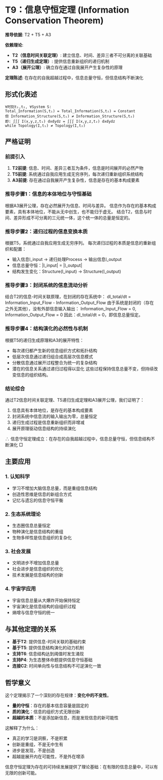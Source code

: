 # T9：信息守恒定理 (Information Conservation Theorem)

**推导依据**: T2 + T5 + A3

**依赖理论**:
- **T2（信息时间关联定理）**: 建立信息、时间、差异三者不可分离的关联基础
- **T5（递归生成定理）**: 提供信息重新组织的递归机制
- **A3（展开公理）**: 确立存在通过自我展开产生复杂性的原理

**定理陈述**: 在存在的自我超越过程中，信息总量守恒，但信息结构不断演化

## 形式化表述
```
∀时刻t₁,t₂, ∀System S: 
Total_Information(S,t₁) = Total_Information(S,t₂) = Constant
但 Information_Structure(S,t₁) ≠ Information_Structure(S,t₂)
即: ∫∫∫ I(x,y,z,t₁) dxdydz = ∫∫∫ I(x,y,z,t₂) dxdydz
while Topology(I,t₁) ≠ Topology(I,t₂)
```

## 严格证明

### 前提引入
1. **T2前提**: 信息、时间、差异三者互为条件，信息是时间展开的必然产物
2. **T5前提**: 系统通过自我应用生成无穷序列，每次递归重新组织系统结构
3. **A3前提**: 存在通过自我展开产生复杂性，信息是存在的基本构成要素

### 推导步骤1：信息的本体地位与守恒基础
根据A3展开公理，存在必然展开为信息、时间与差异。
信息作为存在的基本构成要素，具有本体地位，不能从无中创生，也不能归于虚无。
结合T2，信息与时间、差异形成不可分离的三元统一体，这个统一体的总量是恒定的。

### 推导步骤2：递归过程的信息变换本质
根据T5，系统通过自我应用生成无穷序列。
每次递归过程的本质是信息的重新组织和配置：
- 输入信息I_input → 递归处理Process → 输出信息I_output
- 信息总量守恒：|I_input| = |I_output|
- 结构发生变化：Structure(I_input) → Structure(I_output)

### 推导步骤3：封闭系统的信息流动分析
结合T2的信息-时间关联原理，在封闭的存在系统中：
dI_total/dt = Information_Input_Flow - Information_Output_Flow
由于系统是封闭的（存在之外无其他），没有外部信息输入输出：
Information_Input_Flow = 0, Information_Output_Flow = 0
因此：dI_total/dt = 0，即信息总量恒定。

### 推导步骤4：结构演化的必然性与机制
根据T5的递归生成原理和A3的展开特性：
- 每次递归都产生新的信息组织方式和拓扑结构
- 低层次信息通过递归组合成高层次信息模式
- 分散信息通过展开过程整合为统一的复杂结构
- 潜在的信息关系通过递归过程得以显化
这些过程保持信息总量不变，但持续改变信息的组织结构。

### 结论综合
通过T2信息时间关联定理、T5递归生成定理和A3展开公理，我们证明了：
1. 信息具有本体地位，是存在的基本构成要素
2. 封闭系统中信息流的输入输出为零，总量恒定
3. 递归生成过程是信息重新组织而非增减
4. 展开原理驱动信息结构的持续演化

∴ 信息守恒定理成立：在存在的自我超越过程中，信息总量守恒，但信息结构不断演化 □  

## 主要应用  

### 1. 认知科学  
- 学习不增加大脑信息总量，而是重组信息结构  
- 创造性思维是信息的新组合方式  
- 记忆与遗忘的信息守恒平衡  

### 2. 生态系统理论  
- 生态圈信息总量恒定  
- 物种演化是信息结构的重组  
- 生物多样性是信息组织的复杂化  

### 3. 社会发展  
- 文明进步不增加信息总量  
- 社会进步是信息组织的优化  
- 技术发展是信息结构的创新  

### 4. 宇宙学应用  
- 宇宙信息总量从大爆炸开始保持恒定  
- 宇宙演化是信息结构的自组织过程  
- 熵增与信息守恒的统一  

## 与其他定理的关系  

- **基于T2**: 提供信息-时间关联的基础约束  
- **基于T5**: 提供信息结构演化的动力机制  
- **支持T6**: 信息结构达到阈值时发生涌现  
- **支持P4**: 为生态整体命题提供信息守恒基础  
- **连接C2**: 时间单向性与信息结构不可逆演化一致  

## 哲学意义  

这个定理揭示了一个深刻的存在规律：**变化中的不变性**。  

- **量的守恒**：存在的基本信息容量是固定的  
- **质的演化**：信息的组织方式无限创新  
- **超越的本质**：不是添加新信息，而是发现信息的新可能性  

这解释了为什么：  
- 真正的学习是洞察，不是积累  
- 创新是重组，不是无中生有  
- 进步是发现，不是创造  
- 超越是展开内在可能性，不是外在增添  

信息守恒定理为存在的可持续发展提供了理论基础：在有限的信息总量中，可以有无限的创新可能。  